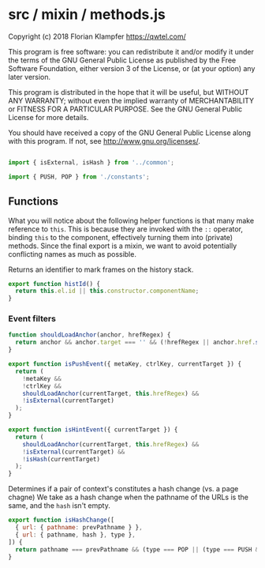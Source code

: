 # src / mixin / methods.js
Copyright (c) 2018 Florian Klampfer <https://qwtel.com/>

This program is free software: you can redistribute it and/or modify
it under the terms of the GNU General Public License as published by
the Free Software Foundation, either version 3 of the License, or
(at your option) any later version.

This program is distributed in the hope that it will be useful,
but WITHOUT ANY WARRANTY; without even the implied warranty of
MERCHANTABILITY or FITNESS FOR A PARTICULAR PURPOSE.  See the
GNU General Public License for more details.

You should have received a copy of the GNU General Public License
along with this program.  If not, see <http://www.gnu.org/licenses/>.


```js

import { isExternal, isHash } from '../common';

import { PUSH, POP } from './constants';
```

## Functions
What you will notice about the following helper functions is that many make reference to `this`.
This is because they are invoked with the `::` operator, binding `this` to the component,
effectively turning them into (private) methods. Since the final export is a mixin,
we want to avoid potentially conflicting names as much as possible.

Returns an identifier to mark frames on the history stack.


```js
export function histId() {
  return this.el.id || this.constructor.componentName;
}
```

### Event filters


```js
function shouldLoadAnchor(anchor, hrefRegex) {
  return anchor && anchor.target === '' && (!hrefRegex || anchor.href.search(hrefRegex) !== -1);
}

export function isPushEvent({ metaKey, ctrlKey, currentTarget }) {
  return (
    !metaKey &&
    !ctrlKey &&
    shouldLoadAnchor(currentTarget, this.hrefRegex) &&
    !isExternal(currentTarget)
  );
}

export function isHintEvent({ currentTarget }) {
  return (
    shouldLoadAnchor(currentTarget, this.hrefRegex) &&
    !isExternal(currentTarget) &&
    !isHash(currentTarget)
  );
}
```

Determines if a pair of context's constitutes a hash change (vs. a page chagne)
We take as a hash change when the pathname of the URLs is the same,
and the `hash` isn't empty.


```js
export function isHashChange([
  { url: { pathname: prevPathname } },
  { url: { pathname, hash }, type },
]) {
  return pathname === prevPathname && (type === POP || (type === PUSH && hash !== ''));
}
```


